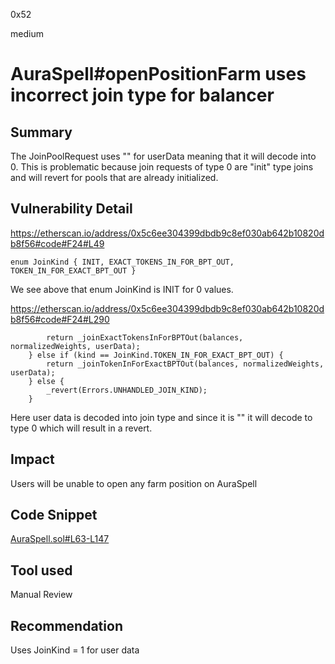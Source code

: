 0x52

medium

# AuraSpell#openPositionFarm uses incorrect join type for balancer

## Summary

The JoinPoolRequest uses "" for userData meaning that it will decode into 0. This is problematic because join requests of type 0 are "init" type joins and will revert for pools that are already initialized. 

## Vulnerability Detail

https://etherscan.io/address/0x5c6ee304399dbdb9c8ef030ab642b10820db8f56#code#F24#L49

    enum JoinKind { INIT, EXACT_TOKENS_IN_FOR_BPT_OUT, TOKEN_IN_FOR_EXACT_BPT_OUT }

We see above that enum JoinKind is INIT for 0 values.

https://etherscan.io/address/0x5c6ee304399dbdb9c8ef030ab642b10820db8f56#code#F24#L290

            return _joinExactTokensInForBPTOut(balances, normalizedWeights, userData);
        } else if (kind == JoinKind.TOKEN_IN_FOR_EXACT_BPT_OUT) {
            return _joinTokenInForExactBPTOut(balances, normalizedWeights, userData);
        } else {
            _revert(Errors.UNHANDLED_JOIN_KIND);
        }

Here user data is decoded into join type and since it is "" it will decode to type 0 which will result in a revert.

## Impact

Users will be unable to open any farm position on AuraSpell

## Code Snippet

[AuraSpell.sol#L63-L147](https://github.com/sherlock-audit/2023-04-blueberry/blob/main/blueberry-core/contracts/spell/AuraSpell.sol#L63-L147)

## Tool used

Manual Review

## Recommendation

Uses JoinKind = 1 for user data